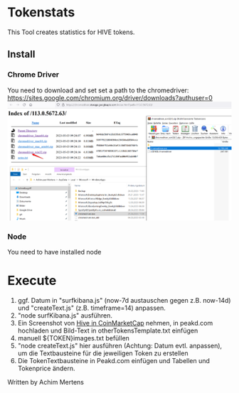 # Tokenstats

This Tool creates statistics for HIVE tokens.

## Install
### Chrome Driver
You need to download and set set a path to the chromedriver:
https://sites.google.com/chromium.org/driver/downloads?authuser=0
![](./chromdriver.png)

### Node
You need to have installed node

# Execute

01. ggf. Datum in "surfkibana.js" (now-7d austauschen gegen z.B. now-14d) und "createText.js" (z.B. timeframe=14) anpassen.
02. "node surfKibana.js" ausführen.
03. Ein Screenshot von [Hive in CoinMarketCap](https://coinmarketcap.com/currencies/hive-blockchain/) nehmen, in peakd.com hochladen und Bild-Text in otherTokensTemplate.txt einfügen
04. manuell ${TOKEN}images.txt befüllen
05. "node createText.js" hier ausführen (Achtung: Datum evtl. anpassen), um die Textbausteine für die jeweiligen Token zu erstellen
06. Die TokenTextbausteine in Peakd.com einfügen und Tabellen und Tokenprice ändern.


Written by Achim Mertens
